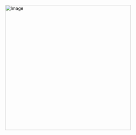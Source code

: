 <img width="406" alt="Image" src="https://github.com/user-attachments/assets/69bcad30-1544-4295-ba17-9830e499b3f8" />

